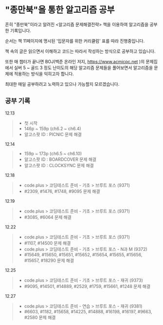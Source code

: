 # "종만북"을 통한 알고리즘 공부

흔히 "종만북"이라고 알려진 <알고리즘 문제해결전략> 책을 이용하여 알고리즘을 공부한 기록입니다.

순서는 책 11페이지에 명시된 '입문자를 위한 커리큘럼' 표를 따라 진행중입니다.

책 속의 글은 읽으면서 이해하고 코드는 따라서 작성하는 방식으로 공부하고 있습니다.

또한 매 챕터가 끝나면 BOJ(백준 온라인 저지, https://www.acmicpc.net )의 문제집에서 실버 5 ~ 골드 3 정도 난이도의 해당 알고리즘 문제들을 풀어보면서 알고리즘을 문제에 적용하는 방식을 익히고자 합니다.

최대한 매일 공부하려고 노력하고 있으나 가능할지 모르겠습니다.

## 공부 기록

12.13

> -   첫 시작
> -   146p ~ 159p (ch6.2 ~ ch6.4)
> -   알고스팟 ID : PICNIC 문제 해결

12.14

> -   159p ~ 173p (ch6.5 ~ ch6.10)
> -   알고스팟 ID : BOARDCOVER 문제 해결
> -   알고스팟 ID : CLOCKSYNC 문제 해결

12.18

> -   code.plus > 코딩테스트 준비 - 기초 > 브루트 포스 (9371)
> -   #2309, #1476, #1748, #9095 문제 해결

12.19

> -   code.plus > 코딩테스트 준비 - 기초 > 브루트 포스 (9371)
> -   #3085, #6064 문제 해결

12.22

> -   code.plus > 코딩테스트 준비 - 기초 > 브루트 포스 (9371)
> -   #1107, #14500 문제 해결
> -   code.plus > 코딩테스트 준비 - 기초 > 브루트 포스 - N과 M (9372)
> -   #15649, #15650, #15651, #15652, #15654, #15655, #15656, #15657, #18290 문제 해결

12.25

> -   code.plus > 코딩테스트 준비 - 기초 > 브루트 포스 - 재귀 (9373)
> -   #9095, #14501, #14889, #2529, #1759, #15661, #1248 문제 해결

12.27

> -   code.plus > 코딩테스트 준비 - 연습 > 브루트 포스 - 재귀 (9381)
> -   #6603, #1182, #15658, #14225, #14888, #16198, #16197, #9663, #2580 문제 해결
